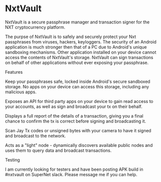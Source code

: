 # NxtVault
NxtVault is a secure passphrase manager and transaction signer for the NXT cryptocurrency platform.

The purpse of NxtVault is to safely and securely protect your Nxt passphrases from viruses, hackers, keyloggers. The security of an Android application is much stronger then that of a PC due to Android's unique sandboxing mechanisms. Other application installed on your device cannot access the contents of NxtVault's storage. NxtVault can sign transactions on behalf of other applications without ever exposing your passphrase.

Features

Keep your passphrases safe, locked inside Android's secure sandboxed storage. No apps on your device can access this storage, including any malicious apps.

Exposes an API for third party apps on your device to gain read access to your accounts, as well as sign and broadcast your tx on their behalf.

Displays a full report of the details of a transaction, giving you a final chance to confirm the tx is correct before signing and broadcasting it.

Scan Jay Tx codes or unsigned bytes with your camera to have it signed and broadcast to the network.

Acts as a "light" node - dynamically discovers available public nodes and uses them to query data and broadcast transactions.


Testing 

I am currently looking for testers and have been posting APK build in #nxtvault on SuperNet slack. Please message me if you can help.


